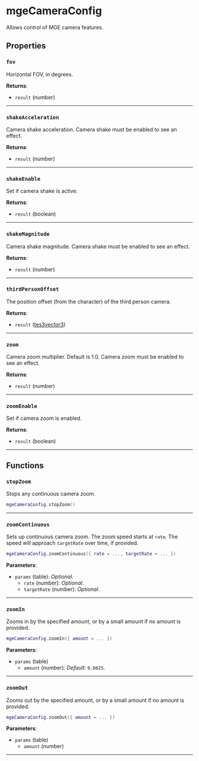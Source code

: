 # mgeCameraConfig
<div class="search_terms" style="display: none">mgecameraconfig</div>

<!---
	This file is autogenerated. Do not edit this file manually. Your changes will be ignored.
	More information: https://github.com/MWSE/MWSE/tree/master/docs
-->

Allows control of MGE camera features.

## Properties

### `fov`
<div class="search_terms" style="display: none">fov</div>

Horizontal FOV, in degrees.

**Returns**:

* `result` (number)

***

### `shakeAcceleration`
<div class="search_terms" style="display: none">shakeacceleration</div>

Camera shake acceleration. Camera shake must be enabled to see an effect.

**Returns**:

* `result` (number)

***

### `shakeEnable`
<div class="search_terms" style="display: none">shakeenable</div>

Set if camera shake is active.

**Returns**:

* `result` (boolean)

***

### `shakeMagnitude`
<div class="search_terms" style="display: none">shakemagnitude</div>

Camera shake magnitude. Camera shake must be enabled to see an effect.

**Returns**:

* `result` (number)

***

### `thirdPersonOffset`
<div class="search_terms" style="display: none">thirdpersonoffset</div>

The position offset (from the character) of the third person camera.

**Returns**:

* `result` ([tes3vector3](../../types/tes3vector3))

***

### `zoom`
<div class="search_terms" style="display: none">zoom</div>

Camera zoom multiplier. Default is 1.0. Camera zoom must be enabled to see an effect.

**Returns**:

* `result` (number)

***

### `zoomEnable`
<div class="search_terms" style="display: none">zoomenable</div>

Set if camera zoom is enabled.

**Returns**:

* `result` (boolean)

***

## Functions

### `stopZoom`
<div class="search_terms" style="display: none">stopzoom</div>

Stops any continuous camera zoom.

```lua
mgeCameraConfig.stopZoom()
```

***

### `zoomContinuous`
<div class="search_terms" style="display: none">zoomcontinuous</div>

Sets up continuous camera zoom. The zoom speed starts at `rate`. The speed will approach `targetRate` over time, if provided.

```lua
mgeCameraConfig.zoomContinuous({ rate = ..., targetRate = ... })
```

**Parameters**:

* `params` (table): *Optional*.
	* `rate` (number): *Optional*.
	* `targetRate` (number): *Optional*.

***

### `zoomIn`
<div class="search_terms" style="display: none">zoomin</div>

Zooms in by the specified amount, or by a small amount if no amount is provided.

```lua
mgeCameraConfig.zoomIn({ amount = ... })
```

**Parameters**:

* `params` (table)
	* `amount` (number): *Default*: `0.0625`.

***

### `zoomOut`
<div class="search_terms" style="display: none">zoomout</div>

Zooms out by the specified amount, or by a small amount if no amount is provided.

```lua
mgeCameraConfig.zoomOut({ amount = ... })
```

**Parameters**:

* `params` (table)
	* `amount` (number)

***

